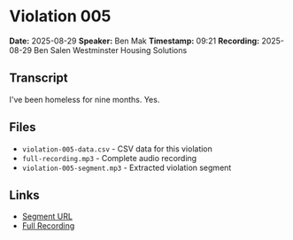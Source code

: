 # Violation 005

**Date:** 2025-08-29
**Speaker:** Ben Mak
**Timestamp:** 09:21
**Recording:** 2025-08-29 Ben Salen Westminster Housing Solutions

## Transcript

I've been homeless for nine months. Yes.

## Files

- `violation-005-data.csv` - CSV data for this violation
- `full-recording.mp3` - Complete audio recording
- `violation-005-segment.mp3` - Extracted violation segment

## Links

- [Segment URL](https://grain.com/share/recording/1309bddd-fb22-4398-9c12-2a3ff36a377a/vNzsIoQduz7x5ULUfsrTEkJY56zJ77gCbM74vvbK?t=561250)
- [Full Recording](https://grain.com/share/recording/1309bddd-fb22-4398-9c12-2a3ff36a377a/vNzsIoQduz7x5ULUfsrTEkJY56zJ77gCbM74vvbK)
